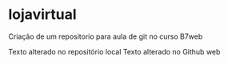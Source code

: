 # lojavirtual
Criação de um repositorio para aula de git no curso B7web

Texto alterado no repositório local
Texto alterado no Github web
